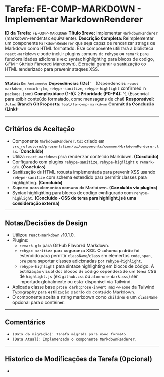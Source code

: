 # Tarefa: FE-COMP-MARKDOWN - Implementar MarkdownRenderer

**ID da Tarefa:** `FE-COMP-MARKDOWN`
**Título Breve:** Implementar `MarkdownRenderer` (markdown-render.tsx equivalente).
**Descrição Completa:**
Reimplementar um componente `MarkdownRenderer` que seja capaz de renderizar strings de Markdown como HTML formatado. Este componente utilizará a biblioteca `react-markdown` e pode incluir plugins comuns de `rehype` ou `remark` para funcionalidades adicionais (ex: syntax highlighting para blocos de código, GFM - GitHub Flavored Markdown). É crucial garantir a sanitização do HTML renderizado para prevenir ataques XSS.

---

**Status:** `Em Andamento`
**Dependências (IDs):** `-` (Dependencies `react-markdown`, `remark-gfm`, `rehype-sanitize`, `rehype-highlight` confirmed in `package.json`)
**Complexidade (1-5):** `2`
**Prioridade (P0-P4):** `P1` (Essencial para exibir conteúdo formatado, como mensagens de chat)
**Responsável:** `Jules`
**Branch Git Proposta:** `feat/fe-comp-markdown`
**Commit da Conclusão (Link):**

---

## Critérios de Aceitação
- Componente `MarkdownRenderer.tsx` criado em `src_refactored/presentation/ui/components/common/MarkdownRenderer.tsx`. **(Concluído)**
- Utiliza `react-markdown` para renderizar conteúdo Markdown. **(Concluído)**
- Configurado com plugins `rehype-sanitize`, `rehype-highlight` e `remark-gfm`. **(Concluído)**
- Sanitização de HTML robusta implementada para prevenir XSS usando `rehype-sanitize` com schema estendido para permitir classes para highlighting. **(Concluído)**
- Suporte para elementos comuns de Markdown. **(Concluído via plugins)**
- Syntax highlighting para blocos de código configurado com `rehype-highlight`. **(Concluído - CSS de tema para highlight.js é uma consideração externa)**

---

## Notas/Decisões de Design
- Utilizou `react-markdown` v10.1.0.
- Plugins:
    - `remark-gfm` para GitHub Flavored Markdown.
    - `rehype-sanitize` para segurança XSS. O schema padrão foi estendido para permitir `className`/`class` em elementos `code`, `span`, `pre` para suportar classes adicionadas por `rehype-highlight`.
    - `rehype-highlight` para sintaxe highlighting em blocos de código. A estilização visual dos blocos de código dependerá de um tema CSS de `highlight.js` (ex: `github.css` ou `atom-one-dark.css`) ser importado globalmente ou estar disponível via Tailwind.
- Aplicada classe base `prose dark:prose-invert max-w-none` da Tailwind Typography para estilização padrão do conteúdo Markdown.
- O componente aceita a string markdown como `children` e um `className` opcional para o contêiner.

---

## Comentários
- `(Data da migração): Tarefa migrada para novo formato.`
- `(Data Atual): Implementado o componente MarkdownRenderer.`

---

## Histórico de Modificações da Tarefa (Opcional)
-
